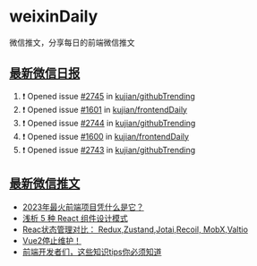 # weixinDaily
微信推文，分享每日的前端微信推文

## [最新微信日报](https://github.com/kujian/weixinDaily/issues)

<!--START_SECTION:activity-->
1. ❗ Opened issue [#2745](https://github.com/kujian/githubTrending/issues/2745) in [kujian/githubTrending](https://github.com/kujian/githubTrending)
2. ❗ Opened issue [#1601](https://github.com/kujian/frontendDaily/issues/1601) in [kujian/frontendDaily](https://github.com/kujian/frontendDaily)
3. ❗ Opened issue [#2744](https://github.com/kujian/githubTrending/issues/2744) in [kujian/githubTrending](https://github.com/kujian/githubTrending)
4. ❗ Opened issue [#1600](https://github.com/kujian/frontendDaily/issues/1600) in [kujian/frontendDaily](https://github.com/kujian/frontendDaily)
5. ❗ Opened issue [#2743](https://github.com/kujian/githubTrending/issues/2743) in [kujian/githubTrending](https://github.com/kujian/githubTrending)
<!--END_SECTION:activity-->


## [最新微信推文](https://weixin.qdkfweb.cn/)

<!-- BLOG-POST-LIST:START -->
- [2023年最火前端项目凭什么是它？](https://weixin.qdkfweb.cn/39447.html)
- [浅析 5 种 React 组件设计模式](https://weixin.qdkfweb.cn/39442.html)
- [Reac状态管理对比： Redux,Zustand,Jotai,Recoil, MobX,Valtio](https://weixin.qdkfweb.cn/39461.html)
- [Vue2停止维护！](https://weixin.qdkfweb.cn/39420.html)
- [前端开发者们，这些知识tips你必须知道](https://weixin.qdkfweb.cn/39421.html)
<!-- BLOG-POST-LIST:END -->
